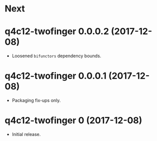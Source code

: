 Next
====

q4c12-twofinger 0.0.0.2 (2017-12-08)
====================================

* Loosened `bifunctors` dependency bounds.

q4c12-twofinger 0.0.0.1 (2017-12-08)
====================================

* Packaging fix-ups only.

q4c12-twofinger 0 (2017-12-08)
==============================

* Initial release.
